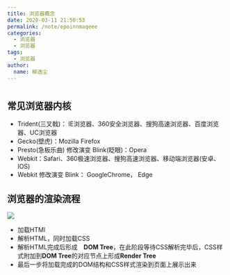 ```yaml
---
title: 浏览器概念
date: 2020-03-11 21:50:53
permalink: /note/epoinnmaqeee
categories:
  - 浏览器
  - 浏览器
tags:
  - 浏览器
author: 
  name: 柳逸尘
---
```




#

## 常见浏览器内核

* Trident(三叉戟)： IE浏览器、360安全浏览器、搜狗高速浏览器、百度浏览器、UC浏览器
* Gecko(壁虎)：Mozilla Firefox
* Presto(急板乐曲) 修改演变 Blink(眨眼)：Opera
* Webkit：Safari、360极速浏览器、搜狗高速浏览器、移动端浏览器(安卓、IOS)
* Webkit 修改演变 Blink：  GoogleChrome， Edge

## 浏览器的渲染流程
![](https://cdn.statically.io/gh/liuyichens/blog_img@main/浏览器渲染流程.jpg)
* 加载HTMl
* 解析HTML，同时加载CSS
* 解析HTML完成后形成　**DOM Tree**，在此阶段等待CSS解析完毕后，CSS样式附加到**DOM Tree**的对应节点上形成**Render Tree**
* 最后一步将加载完成的DOM结构和CSS样式渲染到页面上展示出来
